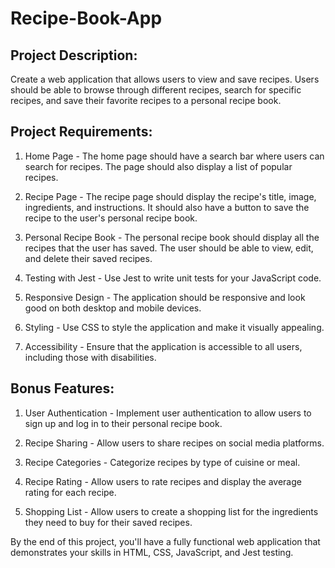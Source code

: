 # Recipe-Book-App

## Project Description:

Create a web application that allows users to view and save recipes. Users should be able to browse through different recipes, search for specific recipes, and save their favorite recipes to a personal recipe book.

## Project Requirements:

1. Home Page - The home page should have a search bar where users can search for recipes. The page should also display a list of popular recipes.

2. Recipe Page - The recipe page should display the recipe's title, image, ingredients, and instructions. It should also have a button to save the recipe to the user's personal recipe book.

3. Personal Recipe Book - The personal recipe book should display all the recipes that the user has saved. The user should be able to view, edit, and delete their saved recipes.

4. Testing with Jest - Use Jest to write unit tests for your JavaScript code.

5. Responsive Design - The application should be responsive and look good on both desktop and mobile devices.

6. Styling - Use CSS to style the application and make it visually appealing.

7. Accessibility - Ensure that the application is accessible to all users, including those with disabilities.

## Bonus Features:

1. User Authentication - Implement user authentication to allow users to sign up and log in to their personal recipe book.

2. Recipe Sharing - Allow users to share recipes on social media platforms.

3. Recipe Categories - Categorize recipes by type of cuisine or meal.

4. Recipe Rating - Allow users to rate recipes and display the average rating for each recipe.

5. Shopping List - Allow users to create a shopping list for the ingredients they need to buy for their saved recipes.

By the end of this project, you'll have a fully functional web application that demonstrates your skills in HTML, CSS, JavaScript, and Jest testing.